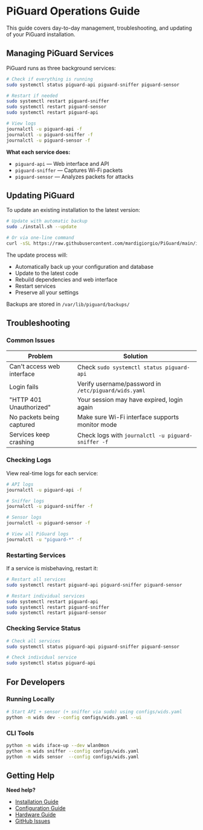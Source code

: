 # PiGuard Operations Guide

This guide covers day-to-day management, troubleshooting, and updating of your PiGuard installation.

## Managing PiGuard Services

PiGuard runs as three background services:

```bash
# Check if everything is running
sudo systemctl status piguard-api piguard-sniffer piguard-sensor

# Restart if needed
sudo systemctl restart piguard-sniffer
sudo systemctl restart piguard-sensor
sudo systemctl restart piguard-api

# View logs
journalctl -u piguard-api -f
journalctl -u piguard-sniffer -f
journalctl -u piguard-sensor -f
```

**What each service does:**
- `piguard-api` — Web interface and API
- `piguard-sniffer` — Captures Wi-Fi packets
- `piguard-sensor` — Analyzes packets for attacks

## Updating PiGuard

To update an existing installation to the latest version:

```bash
# Update with automatic backup
sudo ./install.sh --update

# Or via one-line command
curl -sSL https://raw.githubusercontent.com/mardigiorgio/PiGuard/main/install.sh | sudo bash -s -- --update
```

The update process will:
- Automatically back up your configuration and database
- Update to the latest code
- Rebuild dependencies and web interface
- Restart services
- Preserve all your settings

Backups are stored in `/var/lib/piguard/backups/`

## Troubleshooting

### Common Issues

| Problem | Solution |
|---------|----------|
| Can't access web interface | Check `sudo systemctl status piguard-api` |
| Login fails | Verify username/password in `/etc/piguard/wids.yaml` |
| "HTTP 401 Unauthorized" | Your session may have expired, login again |
| No packets being captured | Make sure Wi-Fi interface supports monitor mode |
| Services keep crashing | Check logs with `journalctl -u piguard-sniffer -f` |

### Checking Logs

View real-time logs for each service:

```bash
# API logs
journalctl -u piguard-api -f

# Sniffer logs
journalctl -u piguard-sniffer -f

# Sensor logs
journalctl -u piguard-sensor -f

# View all PiGuard logs
journalctl -u "piguard-*" -f
```

### Restarting Services

If a service is misbehaving, restart it:

```bash
# Restart all services
sudo systemctl restart piguard-api piguard-sniffer piguard-sensor

# Restart individual services
sudo systemctl restart piguard-api
sudo systemctl restart piguard-sniffer
sudo systemctl restart piguard-sensor
```

### Checking Service Status

```bash
# Check all services
sudo systemctl status piguard-api piguard-sniffer piguard-sensor

# Check individual service
sudo systemctl status piguard-api
```

## For Developers

### Running Locally

```bash
# Start API + sensor (+ sniffer via sudo) using configs/wids.yaml
python -m wids dev --config configs/wids.yaml --ui
```

### CLI Tools

```bash
python -m wids iface-up --dev wlan0mon
python -m wids sniffer --config configs/wids.yaml
python -m wids sensor  --config configs/wids.yaml
```

## Getting Help

**Need help?**
- [Installation Guide](INSTALL.md)
- [Configuration Guide](CONFIGURATION.md)
- [Hardware Guide](HARDWARE.md)
- [GitHub Issues](https://github.com/mardigiorgio/PiGuard/issues)
